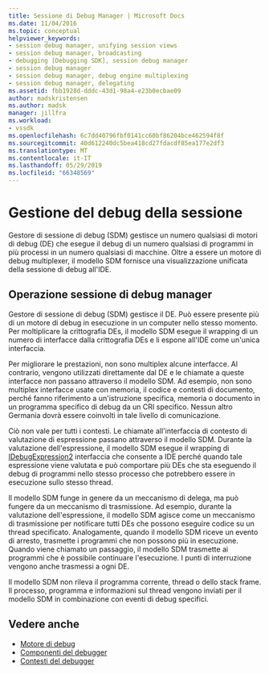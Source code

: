 ```yaml
---
title: Sessione di Debug Manager | Microsoft Docs
ms.date: 11/04/2016
ms.topic: conceptual
helpviewer_keywords:
- session debug manager, unifying session views
- session debug manager, broadcasting
- debugging [Debugging SDK], session debug manager
- session debug manager
- session debug manager, debug engine multiplexing
- session debug manager, delegating
ms.assetid: fbb1928d-dddc-43d1-98a4-e23b0ecbae09
author: madskristensen
ms.author: madsk
manager: jillfra
ms.workload:
- vssdk
ms.openlocfilehash: 6c7dd40796fbf0141cc60bf86204bce462594f8f
ms.sourcegitcommit: 40d612240dc5bea418cd27fdacdf85ea177e2df3
ms.translationtype: MT
ms.contentlocale: it-IT
ms.lasthandoff: 05/29/2019
ms.locfileid: "66348569"
---
```

# <a name="session-debug-manager"></a>Gestione del debug della sessione
Gestore di sessione di debug (SDM) gestisce un numero qualsiasi di motori di debug (DE) che esegue il debug di un numero qualsiasi di programmi in più processi in un numero qualsiasi di macchine. Oltre a essere un motore di debug multiplexer, il modello SDM fornisce una visualizzazione unificata della sessione di debug all'IDE.

## <a name="session-debug-manager-operation"></a>Operazione sessione di debug manager
 Gestore di sessione di debug (SDM) gestisce il DE. Può essere presente più di un motore di debug in esecuzione in un computer nello stesso momento. Per moltiplicare la crittografia DEs, il modello SDM esegue il wrapping di un numero di interfacce dalla crittografia DEs e li espone all'IDE come un'unica interfaccia.

 Per migliorare le prestazioni, non sono multiplex alcune interfacce. Al contrario, vengono utilizzati direttamente dal DE e le chiamate a queste interfacce non passano attraverso il modello SDM. Ad esempio, non sono multiplex interfacce usate con memoria, il codice e contesti di documento, perché fanno riferimento a un'istruzione specifica, memoria o documento in un programma specifico di debug da un CRI specifico. Nessun altro Germania dovrà essere coinvolti in tale livello di comunicazione.

 Ciò non vale per tutti i contesti. Le chiamate all'interfaccia di contesto di valutazione di espressione passano attraverso il modello SDM. Durante la valutazione dell'espressione, il modello SDM esegue il wrapping di [IDebugExpression2](../../extensibility/debugger/reference/idebugexpression2.md) interfaccia che consente a IDE perché quando tale espressione viene valutata e può comportare più DEs che sta eseguendo il debug di programmi nello stesso processo che potrebbero essere in esecuzione sullo stesso thread.

 Il modello SDM funge in genere da un meccanismo di delega, ma può fungere da un meccanismo di trasmissione. Ad esempio, durante la valutazione dell'espressione, il modello SDM agisce come un meccanismo di trasmissione per notificare tutti DEs che possono eseguire codice su un thread specificato. Analogamente, quando il modello SDM riceve un evento di arresto, trasmette i programmi che non possono più in esecuzione. Quando viene chiamato un passaggio, il modello SDM trasmette ai programmi che è possibile continuare l'esecuzione. I punti di interruzione vengono anche trasmessi a ogni DE.

 Il modello SDM non rileva il programma corrente, thread o dello stack frame. Il processo, programma e informazioni sul thread vengono inviati per il modello SDM in combinazione con eventi di debug specifici.

## <a name="see-also"></a>Vedere anche
- [Motore di debug](../../extensibility/debugger/debug-engine.md)
- [Componenti del debugger](../../extensibility/debugger/debugger-components.md)
- [Contesti del debugger](../../extensibility/debugger/debugger-contexts.md)